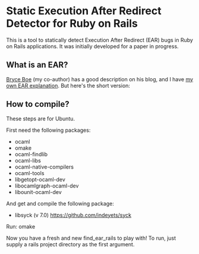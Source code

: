 # Static Execution After Redirect Detector for Ruby on Rails

This is a tool to statically detect Execution After Redirect (EAR)
bugs in Ruby on Rails applications. It was initially developed for a
paper in progress.

## What is an EAR?
[Bryce Boe][bboe-ear] (my co-author) has a good description on his blog, and I have [my own EAR explanation][me-ear]. But here's the short version:

## How to compile?

These steps are for Ubuntu.

First need the following packages:

* ocaml
* omake
* ocaml-findlib
* ocaml-libs
* ocaml-native-compilers
* ocaml-tools
* libgetopt-ocaml-dev
* libocamlgraph-ocaml-dev
* libounit-ocaml-dev

And get and compile the following package:

* libsyck (v 7.0) https://github.com/indeyets/syck

Run:
    omake

Now you have a fresh and new find\_ear\_rails to play with! To run, just supply a rails project directory as the first argument.



[me-ear]: http://adamdoupe.com/overview-of-execution-after-redirect-web-appl
[bboe-ear]: http://www.bryceboe.com/2010/12/09/ucsbs-international-capture-the-flag-competition-2010-challenge-6-fear-the-ear/
